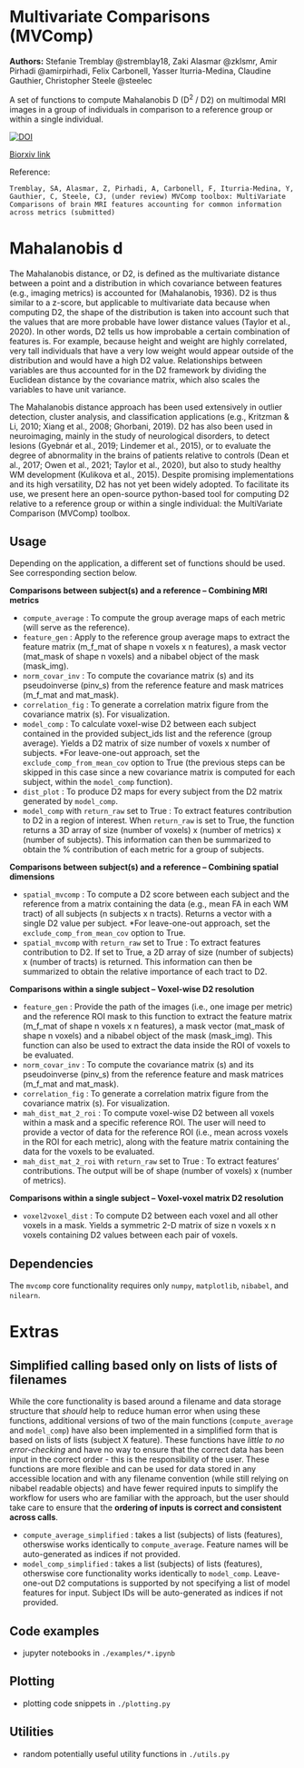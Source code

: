 # Multivariate Comparisons (MVComp)

**Authors:** Stefanie Tremblay @stremblay18, Zaki Alasmar @zklsmr, Amir Pirhadi @amirpirhadi, Felix Carbonell, Yasser Iturria-Medina, Claudine Gauthier, Christopher Steele @steelec

A set of functions to compute Mahalanobis D (D<sup>2</sup> / D2) on multimodal MRI images in a group of individuals in comparison to a reference group or within a single individual.

[![DOI](https://zenodo.org/badge/DOI/10.5281/zenodo.10713027.svg)](https://doi.org/10.5281/zenodo.10713027)

[Biorxiv link](https://www.biorxiv.org/content/10.1101/2024.02.27.582381v1)

Reference:
```
Tremblay, SA, Alasmar, Z, Pirhadi, A, Carbonell, F, Iturria-Medina, Y, Gauthier, C, Steele, CJ, (under review) MVComp toolbox: MultiVariate Comparisons of brain MRI features accounting for common information across metrics (submitted)
```

# Mahalanobis d

The Mahalanobis distance, or D2, is defined as the multivariate distance between a point and a distribution in which covariance between features (e.g., imaging metrics) is accounted for (Mahalanobis, 1936). D2 is thus similar to a z-score, but applicable to multivariate data because when computing D2, the shape of the distribution is taken into account such that the values that are more probable have lower distance values (Taylor et al., 2020). In other words, D2 tells us how improbable a certain combination of features is. For example, because height and weight are highly correlated, very tall individuals that have a very low weight would appear outside of the distribution and would have a high D2 value. Relationships between variables are thus accounted for in the D2 framework by dividing the Euclidean distance by the covariance matrix, which also scales the variables to have unit variance.

The Mahalanobis distance approach has been used extensively in outlier detection, cluster analysis, and classification applications (e.g., Kritzman & Li, 2010; Xiang et al., 2008; Ghorbani, 2019). D2 has also been used in neuroimaging, mainly in the study of neurological disorders, to detect lesions (Gyebnár et al., 2019; Lindemer et al., 2015), or to evaluate the degree of abnormality in the brains of patients relative to controls (Dean et al., 2017; Owen et al., 2021; Taylor et al., 2020), but also to study healthy WM development (Kulikova et al., 2015). Despite promising implementations and its high versatility, D2 has not yet been widely adopted. To facilitate its use, we present here an open-source python-based tool for computing D2 relative to a reference group or within a single individual: the MultiVariate Comparison (MVComp) toolbox.

## Usage

Depending on the application, a different set of functions should be used. See corresponding section below.

**Comparisons between subject(s) and a reference – Combining MRI metrics**

- `compute_average` : To compute the group average maps of each metric (will serve as the reference).
- `feature_gen` : Apply to the reference group average maps to extract the feature matrix (m_f_mat of shape n voxels x n features), a mask vector (mat_mask of shape n voxels) and a nibabel object of the mask (mask_img).
- `norm_covar_inv` : To compute the covariance matrix (s) and its pseudoinverse (pinv_s) from the reference feature and mask matrices (m_f_mat and mat_mask).
- `correlation_fig` : To generate a correlation matrix figure from the covariance matrix (s). For visualization.
- `model_comp` : To calculate voxel-wise D2 between each subject contained in the provided subject_ids list and the reference (group average). Yields a D2 matrix of size number of voxels x number of subjects.
*For leave-one-out approach, set the `exclude_comp_from_mean_cov` option to True (the previous steps can be skipped in this case since a new covariance matrix is computed for each subject, within the `model_comp` function).
- `dist_plot` : To produce D2 maps for every subject from the D2 matrix generated by `model_comp`.
- `model_comp` with  `return_raw` set to True : To extract features contribution to D2 in a region of interest. When `return_raw` is set to True, the function returns a 3D array of size (number of voxels) x (number of metrics) x (number of subjects). This information can then be summarized to obtain the % contribution of each metric for a group of subjects.

**Comparisons between subject(s) and a reference – Combining spatial dimensions**

- `spatial_mvcomp` : To compute a D2 score between each subject and the reference from a matrix containing the data (e.g., mean FA in each WM tract) of all subjects (n subjects x n tracts). Returns a vector with a single D2 value per subject.
*For leave-one-out approach, set the `exclude_comp_from_mean_cov` option to True.
- `spatial_mvcomp` with `return_raw` set to True : To extract features contribution to D2. If set to True, a 2D array of size (number of subjects) x (number of tracts) is returned. This information can then be summarized to obtain the relative importance of each tract to D2.

**Comparisons within a single subject – Voxel-wise D2 resolution**

- `feature_gen` : Provide the path of the images (i.e., one image per metric) and the reference ROI mask to this function to extract the feature matrix (m_f_mat of shape n voxels x n features), a mask vector (mat_mask of shape n voxels) and a nibabel object of the mask (mask_img). This function can also be used to extract the data inside the ROI of voxels to be evaluated.
- `norm_covar_inv` : To compute the covariance matrix (s) and its pseudoinverse (pinv_s) from the reference feature and mask matrices (m_f_mat and mat_mask).
- `correlation_fig` : To generate a correlation matrix figure from the covariance matrix (s). For visualization.
- `mah_dist_mat_2_roi` : To compute voxel-wise D2 between all voxels within a mask and a specific reference ROI. The user will need to provide a vector of data for the reference ROI (i.e., mean across voxels in the ROI for each metric), along with the feature matrix containing the data for the voxels to be evaluated.
- `mah_dist_mat_2_roi` with `return_raw` set to True : To extract features’ contributions. The output will be of shape (number of voxels) x (number of metrics).

**Comparisons within a single subject – Voxel-voxel matrix D2 resolution**

- `voxel2voxel_dist` : To compute D2 between each voxel and all other voxels in a mask. Yields a symmetric 2-D matrix of size n voxels x n voxels containing D2 values between each pair of voxels.

## Dependencies

The `mvcomp` core functionality requires only `numpy`, `matplotlib`, `nibabel`, and `nilearn`.

# Extras

## Simplified calling based only on lists of lists of filenames

While the core functionality is based around a filename and data storage structure that _should_ help to reduce human error when using these functions, additional versions of two of the main functions (`compute_average` and `model_comp`) have also been implemented in a simplified form that is based on lists of lists (subject X feature). These functions have _little to no error-checking_ and have no way to ensure that the correct data has been input in the correct order - this is the responsibility of the user. These functions are more flexible and can be used for data stored in any accessible location and with any filename convention (while still relying on nibabel readable objects) and have fewer required inputs to simplify the workflow for users who are familiar with the approach, but the user should take care to ensure that the **ordering of inputs is correct and consistent across calls**.
- `compute_average_simplified` : takes a list (subjects) of lists (features), otherswise works identically to `compute_average`. Feature names will be auto-generated as indices if not provided.
- `model_comp_simplified` : takes a list (subjects) of lists (features), otherswise core functionality works identically to `model_comp`. Leave-one-out D2 computations is supported by not specifying a list of model features for input. Subject IDs will be auto-generated as indices if not provided.

## Code examples
- jupyter notebooks in `./examples/*.ipynb`

## Plotting
- plotting code snippets in `./plotting.py`

## Utilities
- random potentially useful utility functions in `./utils.py`
